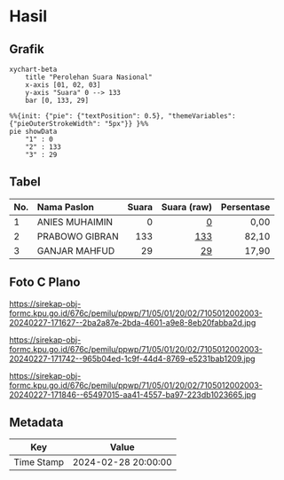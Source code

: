 # Hasil

## Grafik

```mermaid
xychart-beta
    title "Perolehan Suara Nasional"
    x-axis [01, 02, 03]
    y-axis "Suara" 0 --> 133
    bar [0, 133, 29]
```

```mermaid
%%{init: {"pie": {"textPosition": 0.5}, "themeVariables": {"pieOuterStrokeWidth": "5px"}} }%%
pie showData
    "1" : 0
    "2" : 133
    "3" : 29
```

## Tabel

| No. | Nama Paslon    | Suara | Suara (raw) | Persentase |
|:--- |:-------------- | -----:| -----------:| ----------:|
| 1   | ANIES MUHAIMIN | 0     | [0][p-1]    | 0,00       |
| 2   | PRABOWO GIBRAN | 133   | [133][p-2]  | 82,10      |
| 3   | GANJAR MAHFUD  | 29    | [29][p-3]   | 17,90      |


[p-1]: https://github.com/gigit-pemilu/pemilu-2024/blob/main/pilpres/hitung-suara/sub/71-sulawesi-utara/sub/05-minahasa-selatan/sub/01-modoinding/sub/2002-kakenturan/sub/003-tps/sub/paslon-1.txt
[p-2]: https://github.com/gigit-pemilu/pemilu-2024/blob/main/pilpres/hitung-suara/sub/71-sulawesi-utara/sub/05-minahasa-selatan/sub/01-modoinding/sub/2002-kakenturan/sub/003-tps/sub/paslon-2.txt
[p-3]: https://github.com/gigit-pemilu/pemilu-2024/blob/main/pilpres/hitung-suara/sub/71-sulawesi-utara/sub/05-minahasa-selatan/sub/01-modoinding/sub/2002-kakenturan/sub/003-tps/sub/paslon-3.txt

## Foto C Plano

https://sirekap-obj-formc.kpu.go.id/676c/pemilu/ppwp/71/05/01/20/02/7105012002003-20240227-171627--2ba2a87e-2bda-4601-a9e8-8eb20fabba2d.jpg

https://sirekap-obj-formc.kpu.go.id/676c/pemilu/ppwp/71/05/01/20/02/7105012002003-20240227-171742--965b04ed-1c9f-44d4-8769-e5231bab1209.jpg

https://sirekap-obj-formc.kpu.go.id/676c/pemilu/ppwp/71/05/01/20/02/7105012002003-20240227-171846--65497015-aa41-4557-ba97-223db1023665.jpg


## Metadata

| Key        | Value               |
| ---------- | ------------------- |
| Time Stamp | 2024-02-28 20:00:00 |



